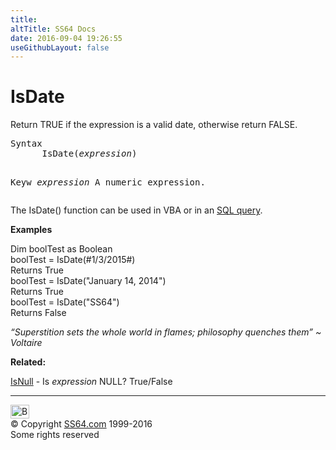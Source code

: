 ```yaml
---
title:
altTitle: SS64 Docs
date: 2016-09-04 19:26:55
useGithubLayout: false
---
```

<!-- #BeginLibraryItem "/Library/head_access.lbi" --><!-- #EndLibraryItem --><h1>IsDate</h1>
<p>  Return  TRUE if the expression is a valid date, otherwise return FALSE.</p>
<pre>Syntax
      IsDate(<i>expression</i>)

Keyw
   <i>expression</i>    A numeric expression.</pre>
<p>The IsDate() function can be used in VBA or in an <a href="syntax-functions.html">SQL query</a>.</p>
<p><b>Examples</b></p>
<p><span class="code">Dim boolTest as Boolean <br>
boolTest = IsDate(#1/3/2015#)<br> 
</span>Returns <span class="code">True<br>
boolTest = IsDate("January 14, 2014")<br>
</span>Returns <span class="code">True<br>
boolTest = IsDate("SS64")<br>
</span>Returns <span class="code">False </span></p>
<p class="quote"><i>“Superstition sets the whole world in flames; philosophy quenches them” ~ Voltaire </i></p>
<p><b>Related:</b></p>
<p><a href="isnull.html">IsNull</a> - Is <i>expression</i> NULL? True/False </p><!-- #BeginLibraryItem "/Library/foot_access.lbi" --><p>
<!-- access -->

<hr>
<div id="bl" class="footer"><a href="isdate.html#"><img src="../images/top.png" width="30" height="22" alt="Back to the Top"></a></div>
<div id="br" class="footer, tagline">© Copyright <a href="http://ss64.com/">SS64.com</a> 1999-2016<br>
Some rights reserved</div><!-- #EndLibraryItem -->

